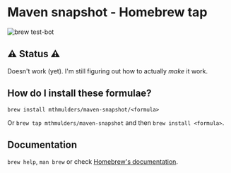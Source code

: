 # Maven snapshot - Homebrew tap

![brew test-bot](https://github.com/mthmulders/homebrew-maven-snapshot/workflows/brew%20test-bot/badge.svg)

## ⚠️ Status ⚠️
Doesn't work (yet).
I'm still figuring out how to actually _make_ it work.

## How do I install these formulae?
`brew install mthmulders/maven-snapshot/<formula>`

Or `brew tap mthmulders/maven-snapshot` and then `brew install <formula>`.

## Documentation
`brew help`, `man brew` or check [Homebrew's documentation](https://docs.brew.sh).
